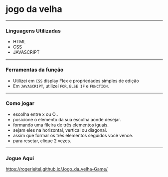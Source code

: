 # jogo da velha 
---
### Linguagens Utilizadas 
* HTML
* CSS
* JAVASCRIPT
---
### Ferramentas da função
- Utilizei em `CSS` display Flex e propriedades simples de edição
- Em `JAVASCRIPT`, utilizei `FOR`, `ELSE IF` e `FUNCTION`.
---
### Como jogar
- escolha entre x ou O..
- posicione o elemento da sua escolha aonde desejar.
- formando uma fileira de três elementos iguais.
- sejam eles na horizontal, vertical ou diagonal.
- assim que formar os três elementos seguidos você vence.
- para resetar, clique 2 vezes.
---
### Jogue Aqui
https://rogerleitel.github.io/Jogo_da_velha-Game/
